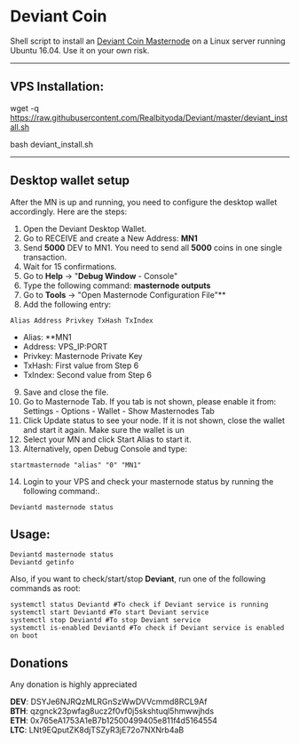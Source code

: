 # Deviant Coin
Shell script to install an [Deviant Coin Masternode](http://http://deviantcoin.io/) on a Linux server running Ubuntu 16.04. Use it on your own risk.  

***
## VPS Installation:  

wget -q https://raw.githubusercontent.com/Realbityoda/Deviant/master/deviant_install.sh

bash deviant_install.sh
***


## Desktop wallet setup  

After the MN is up and running, you need to configure the desktop wallet accordingly. Here are the steps:  
1. Open the Deviant Desktop Wallet.  
2. Go to RECEIVE and create a New Address: **MN1**  
3. Send **5000** DEV to MN1. You need to send all **5000** coins in one single transaction.
4. Wait for 15 confirmations.  
5. Go to **Help** -> "**Debug Window** - Console"  
6. Type the following command: **masternode outputs**  
7. Go to  **Tools** -> "Open Masternode Configuration File"**
8. Add the following entry:
```
Alias Address Privkey TxHash TxIndex
```
* Alias: **MN1
* Address: VPS_IP:PORT
* Privkey: Masternode Private Key
* TxHash: First value from Step 6
* TxIndex:  Second value from Step 6
9. Save and close the file.
10. Go to Masternode Tab. If you tab is not shown, please enable it from: Settings - Options - Wallet - Show Masternodes Tab
11. Click Update status to see your node. If it is not shown, close the wallet and start it again. Make sure the wallet is un
12. Select your MN and click Start Alias to start it.
13. Alternatively, open Debug Console and type:
```
startmasternode "alias" "0" "MN1"
``` 
14. Login to your VPS and check your masternode status by running the following command:.
```
Deviantd masternode status
```


## Usage:
```
Deviantd masternode status  
Deviantd getinfo
```
Also, if you want to check/start/stop **Deviant**, run one of the following commands as root:

```
systemctl status Deviantd #To check if Deviant service is running  
systemctl start Deviantd #To start Deviant service  
systemctl stop Deviantd #To stop Deviant service  
systemctl is-enabled Deviantd #To check if Deviant service is enabled on boot  
```  


## Donations

Any donation is highly appreciated

**DEV**: DSYJe6NJRQzMLRGnSzWwDVVcmmd8RCL9Af  
**BTH**: qzgnck23pwfag8ucz2f0vf0j5skshtuql5hmwwjhds  
**ETH**: 0x765eA1753A1eB7b12500499405e811f4d5164554  
**LTC**: LNt9EQputZK8djTSZyR3jE72o7NXNrb4aB  
